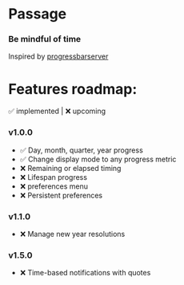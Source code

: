 # Passage

### Be mindful of time

Inspired by [progressbarserver](https://progressbarserver.appspot.com/)

# Features roadmap:

✅ implemented | ❌ upcoming

### v1.0.0

- ✅ Day, month, quarter, year progress
- ✅ Change display mode to any progress metric
- ❌ Remaining or elapsed timing
- ❌ Lifespan progress
- ❌ preferences menu
- ❌ Persistent preferences

### v1.1.0

- ❌ Manage new year resolutions

### v1.5.0

- ❌ Time-based notifications with quotes
